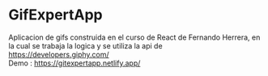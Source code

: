 # GifExpertApp
Aplicacion de gifs construida en el curso de React de Fernando Herrera, en la cual se trabaja la logica y se utiliza la api de https://developers.giphy.com/<br>
Demo : https://gitexpertapp.netlify.app/
